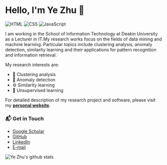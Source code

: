 # Hello, I'm Ye Zhu 👋

![HTML](https://img.shields.io/badge/Matlab-Expert-orange)
![CSS](https://img.shields.io/badge/Python-Expert-blue)
![JavaScript](https://img.shields.io/badge/R-Expert-yellow) 

I am working in the School of Information Technology at Deakin University as a Lecturer in IT.My research works focus on the fields of data mining and machine learning. Particular topics include clustering analysis, anomaly detection, similarity learning and their applications for pattern recognition and information retrieval. 

My research interests are:
- 🔭 Clustering analysis
- 🌱 Anomaly detection
- ⚙️ Similarity learning
- 👯 Unsupervised learning

For detailed description of my research project and software, please visit my [**personal website**](https://yezhu.com.au/).

### 📬 Get in Touch

- [Google Scholar](https://scholar.google.com/citations?user=QxRHA48AAAAJ&hl)
- [GitHub](https://github.com/zhuye88) 
- [LinkedIn](https://www.linkedin.com/in/yalezhu/)
- [E-mail](ye.zhu@deakin.edu.au)

![Ye Zhu's github stats](https://github-readme-stats.vercel.app/api?username=zhuye88&show_icons=true&hide_border=true)

